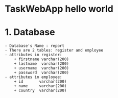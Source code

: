 # TaskWebApp hello world
# 1. Database
    - Database's Name : report
    - There are 2 tables: register and employee
    - attributes in register:
        + firstname varchar(200)
        + lastname  varchar(200)
        + username  varchar(200)
        + password  varchar(200)
    - attributes in employee:
        + id       varchar(200)
        + name     varchar(200)
        + country  varchar(200)
